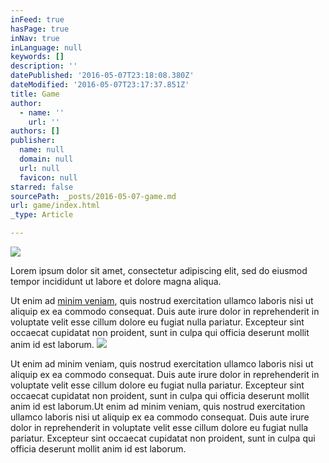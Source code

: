 ```yaml
---
inFeed: true
hasPage: true
inNav: true
inLanguage: null
keywords: []
description: ''
datePublished: '2016-05-07T23:18:08.380Z'
dateModified: '2016-05-07T23:17:37.851Z'
title: Game
author:
  - name: ''
    url: ''
authors: []
publisher:
  name: null
  domain: null
  url: null
  favicon: null
starred: false
sourcePath: _posts/2016-05-07-game.md
url: game/index.html
_type: Article

---
```

![](https://the-grid-user-content.s3-us-west-2.amazonaws.com/31c01643-1d8b-4257-b0ea-e94aa0b85530.jpg)

Lorem ipsum dolor sit amet, consectetur adipiscing elit, sed do eiusmod tempor incididunt ut labore et dolore magna aliqua.

Ut enim ad [minim veniam][0], quis nostrud exercitation ullamco laboris nisi ut aliquip ex ea commodo consequat. Duis aute irure dolor in reprehenderit in voluptate velit esse cillum dolore eu fugiat nulla pariatur. Excepteur sint occaecat cupidatat non proident, sunt in culpa qui officia deserunt mollit anim id est laborum.
![](https://the-grid-user-content.s3-us-west-2.amazonaws.com/057d125f-7d4d-4fa7-aa7b-05aa9b130167.jpg)

Ut enim ad minim veniam, quis nostrud exercitation ullamco laboris nisi ut aliquip ex ea commodo consequat. Duis aute irure dolor in reprehenderit in voluptate velit esse cillum dolore eu fugiat nulla pariatur. Excepteur sint occaecat cupidatat non proident, sunt in culpa qui officia deserunt mollit anim id est laborum.Ut enim ad minim veniam, quis nostrud exercitation ullamco laboris nisi ut aliquip ex ea commodo consequat. Duis aute irure dolor in reprehenderit in voluptate velit esse cillum dolore eu fugiat nulla pariatur. Excepteur sint occaecat cupidatat non proident, sunt in culpa qui officia deserunt mollit anim id est laborum.

[0]: https://play.google.com/store/apps/details?id=io.motive.catan
